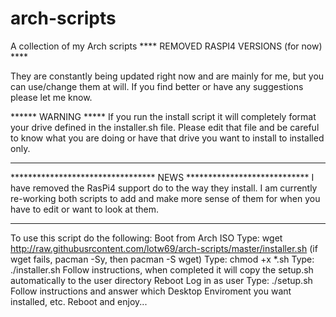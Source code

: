 # arch-scripts
A collection of my Arch scripts  **** REMOVED RASPI4 VERSIONS (for now) ****

They are constantly being updated right now and are mainly for me, but you can use/change them at will.  If you find better or have any suggestions please let me know.

****** WARNING *****
If you run the install script it will completely format your drive defined in the installer.sh file.  Please edit that file and be careful to know what you are doing or have that drive you want to install to installed only.
***************************************************************************************************************************

********************************* NEWS ****************************
I have removed the RasPi4 support do to the way they install.
I am currently re-working both scripts to add and make more sense of them for when you have to edit or want to look at them.
*******************************************************************

To use this script do the following:
Boot from Arch ISO
Type: wget http://raw.githubusrcontent.com/lotw69/arch-scripts/master/installer.sh  (if wget fails, pacman -Sy, then pacman -S wget)
Type: chmod +x *.sh
Type: ./installer.sh
Follow instructions, when completed it will copy the setup.sh automatically to the user directory
Reboot
Log in as user
Type: ./setup.sh
Follow instructions and answer which Desktop Enviroment you want installed, etc.
Reboot and enjoy...
